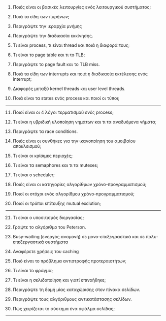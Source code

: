 1) Ποιές είναι οι βασικές λειτουργίες ενός λειτουργικού συστήματος;

2) Ποιά τα είδη των πυρήνων;

3) Περιγράψτε την ιεραρχία μνήμης

4) Περιγράψτε την διαδικασία εκκίνησης. 

5) Τι είναι process, τι είναι thread και ποιά η διαφορά τους;

6) Τι είναι το page table και τι το TLB; 

7) Περιγράψτε το page fault και το TLB miss. 

8) Ποιά τα είδη των interrupts και ποιά η διαδικασία εκτέλεσης ενός interrupt;

9) Διαφορές μεταξύ kernel threads και user level threads.

10) Ποιά είναι τα states ενός process και ποιοί οι τύποι;

-----------------------------------------------------------------------------------------------------------------------------

11) Ποιοί είναι οι 4 λόγοι τερματισμού ενός process; 

12) Τι είναι η υβριδική υλοποίηση νημάτων και τι τα αναδυόμενα νήματα;

13) Περιγράψτε τα race conditions. 

14) Ποιές είναι οι συνθήκες για την ικανοποίηση του αμοιβαίου αποκλεισμού;

15) Τι είναι οι κρίσιμες περιοχές;

16) Τι είναι τα semaphores και τι τα mutexes; 

17) Τι είναι ο scheduler; 

18) Ποιές είναι οι κατηγορίες αλγορίθμων χρόνο-προγραμματισμού;

19) Ποιοί οι στόχοι ενός αλγορίθμου χρόνο-προγραμματισμού;

20) Ποιοί οι τρόποι επίτευξης mutual exclution; 

-----------------------------------------------------------------------------------------------------------------------------

21) Τι είναι ο υποσιτισμός διεργασίας; 

22) Γράψτε το αλγόριθμο του Peterson.

 
23) Busy-waiting (ενεργός αναμονή) σε μονο-επεξεγραστικά και σε 
    πολυ-επεξεργαστικά συστήματα

24) Αναφέρετε χρήσεις του caching

25) Ποιό είναι το πρόβλημα αντιστροφής προτεραιοτήτων;

26) Τι είναι το φράγμα;

27) Τι είναι η σελιδοποίηση και γιατί επινοήθηκε;

28) Περιγράψτε τη δομή μίας καταχώρισης στον πίνακα σελίδων.

29) Περιγράψτε τους αλγόριθμους αντικατάστασης σελίδων.

30) Πώς χειρίζεται το σύστημα ένα σφάλμα σελίδας;

-----------------------------------------------------------------------------------------------------------------------------